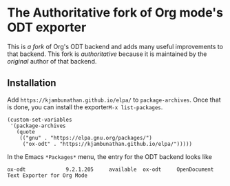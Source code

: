 # The Authoritative fork of Org mode's ODT exporter 

This is *a fork* of Org's ODT backend and adds many useful improvements to that backend.  This fork is *authoritative* because it is maintained by the *original* author of that backend.  

## Installation

Add `https://kjambunathan.github.io/elpa/` to `package-archives`.  Once that is done, you can install the exporter`M-x list-packages`. 

```
(custom-set-variables
 '(package-archives
   (quote
    (("gnu" . "https://elpa.gnu.org/packages/")
     ("ox-odt" . "https://kjambunathan.github.io/elpa/")))))
```
 
 In the Emacs `*Packages*` menu, the entry for the ODT backend looks like
 
 
```
ox-odt             9.2.1.205     available  ox-odt     OpenDocument Text Exporter for Org Mode
```
